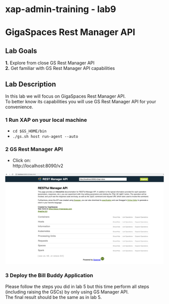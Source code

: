 # xap-admin-training - lab9

# GigaSpaces Rest Manager API 

## Lab Goals

**1.** Explore from close GS Rest Manager API <br />
**2.** Get familiar with GS Rest Manager API capabilities<br />

## Lab Description
In this lab we will focus on GigaSpaces Rest Manager API.<br>
To better know its capabilities you will use GS Rest Manager API for your convenience.

### 1 Run XAP on your local machine

 * `cd $GS_HOME/bin` 
 * `./gs.sh host run-agent --auto` 
   
### 2 GS Rest Manager API

* Click on:<br>
http://localhost:8090/v2

![Screenshot](./Pictures/Picture1.png)

### 3 Deploy the Bill Buddy Application

Please follow the steps you did in lab 5 but this time perform all steps (including raising the GSCs) by only using GS Manager API. <br>
The final result should be the same as in lab 5.



   